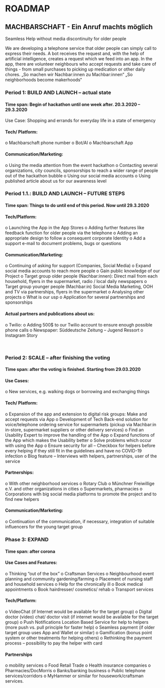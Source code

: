 # ROADMAP
## MACHBARSCHAFT - Ein Anruf machts möglich
 

Seamless Help without media discontinuity for older people
 
We are developing a telephone service that older people can simply call to express their needs. A bot receives the request and, with the help of artificial intelligence, creates a request which we feed into an app. In the app, there are volunteer neighbours who accept requests and take care of things - from small purchases to picking up medication or other daily chores.
„So machen wir Nachbar:innen zu Machbar:innen“
„So neighborhoods become makerhoods“



### Period 1: BUILD AND LAUNCH – actual state
#### Time span: Begin of hackathon until one week after. 20.3.2020 – 29.3.2020
Use Case: 
Shopping and errands for everyday life in a state of emergency


#### Tech/ Platform:

o	Machbarschaft phone number
o	Bot/AI
o	Machbarschaft App


#### Communication/Marketing:

o	Using the media attention from the event hackathon
o	Contacting several organizations, city councils, sponsorships to reach a wider range of people out of the hackathon bubble
o	Using our social media accounts
o	Using published article about us for our awareness level



### Period 1.1.: BUILD AND LAUNCH – FUTURE STEPS
#### Time span: Things to do until end of this period. Now until 29.3.2020


#### Tech/Platform:

o	Launching the App in the App Stores
o	Adding further features like feedback function for older people via the telephone
o	Adding an appropriate design to follow a consequent corporate Identity 
o	Add a support e-mail to document problems, bugs or questions


#### Communication/Marketing:

o	Continuing of asking for support (Companies, Social Media)
o	Expand social media accounts to reach more people
o	Gain public knowledge of our Project
o	Target group older people (Nachbar:innen): Direct mail from each household, flyers in the supermarket, radio / local daily newspapers
o	Target group younger people (Machbar:in) Social Media Marketing, OOH and TV via partnerships, flyers in the supermarket
o	Analysing other projects
o	What is our usp
o	Application for several partnerships and sponsorships


#### Actual partners and publications about us:

o	Twilio:
o	Adding 500$ to our Twilio account to ensure enough possible phone calls
o	Newspaper: Süddeutsche Zeitung – Jugend Ressort
o	Instagram Story

 
### Period 2: SCALE – after finishing the voting
#### Time span: after the voting is finished. Starting from 29.03.2020


#### Use Cases:
o	New services, e.g. walking dogs or borrowing and exchanging things


#### Tech/ Platform: 

o	Expansion of the app and extension to digital risk groups: Make and accept requests via App
o	Development of Tech Back-end solution for voice/telephone ordering service for supermarkets (pickup via Machbar:in in-store, supermarket suppliers or other delivery services)
o	Find an Usability Expert to improve the handling of the App
o	Expand functions of the App which makes the Usability better
o	Solve problems which occur with using the App 
o	Ensure security for all – Checkbox for helpers before every helping if they still fit in the guidelines and have no COVID-19 infection
o	Blog feature – Interviews with helpers, partnerships, user of the service

 
#### Partnerships: 

o	With other neighborhood services
o	Rotary Club 
o	Münchner Freiwillige e.V.  and other organizations in cities
o	Supermarkets, pharmacies
o	Corporations with big social media platforms to promote the project and to find new helpers


#### Communication/Marketing: 

o	Continuation of the communication, if necessary, integration of suitable influencers for the young target group


### Phase 3: EXPAND
#### Time span: after corona
 
 
#### Use Cases and Features:

o	 Thinking “out of the box” 
o	Craftsman Services
o	Neighbourhood event planning and community gardening/farming
o	Placement of nursing staff and household services
o	Help for the chronically ill
o	Book medical appointments
o	Book hairdresser/ cosmetics/ rehab
o	Transport services

 
#### Tech/Platform:
 
o	VideoChat (if Internet would be available for the target group)
o	Digital doctor (video) chat/ doctor visit (if internet would be available for the target group)
o	Push Notifications Location Based Service for help to helpers (more push vs. pull principle for faster help)
o	Seamless payment (if older target group uses App and Wallet or similar)
o	Gamification (bonus point system or other treatments for helping others)
o	Rethinking the payment process – possibility to pay the helper with card
 

#### Partnerships
 
o	mobility services
o	Food Retail Trade
o	Health insurance companies
o	Pharmacies/DocMorris
o	Banks/banking business
o	Public telephone services/corridors
o	MyHammer or similar for housework/craftsman services.

